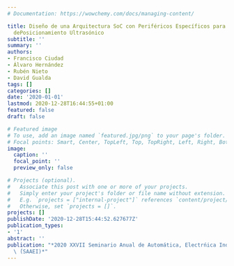 ```yaml
---
# Documentation: https://wowchemy.com/docs/managing-content/

title: Diseño de una Arquitectura SoC con Periféricos Específicos para un Sistema
  dePosicionamiento Ultrasónico
subtitle: ''
summary: ''
authors:
- Francisco Ciudad
- Álvaro Hernández
- Rubén Nieto
- David Gualda
tags: []
categories: []
date: '2020-01-01'
lastmod: 2020-12-28T16:44:55+01:00
featured: false
draft: false

# Featured image
# To use, add an image named `featured.jpg/png` to your page's folder.
# Focal points: Smart, Center, TopLeft, Top, TopRight, Left, Right, BottomLeft, Bottom, BottomRight.
image:
  caption: ''
  focal_point: ''
  preview_only: false

# Projects (optional).
#   Associate this post with one or more of your projects.
#   Simply enter your project's folder or file name without extension.
#   E.g. `projects = ["internal-project"]` references `content/project/deep-learning/index.md`.
#   Otherwise, set `projects = []`.
projects: []
publishDate: '2020-12-28T15:44:52.627677Z'
publication_types:
- '1'
abstract: ''
publication: "*2020 XXVII Seminario Anual de Automática, Electrńica Industrial e Instrumentaci'\
  \ ́(SAAEI)*"
---
```

